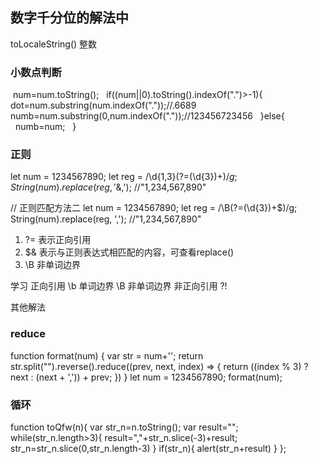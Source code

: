 ## 数字千分位的解法中

toLocaleString() 整数

### 小数点判断
 num=num.toString();
  if((num||0).toString().indexOf(".")>-1){
  		dot=num.substring(num.indexOf("."));//.6689
  		numb=num.substring(0,num.indexOf("."));//123456723456
  }else{
	  numb=num;
  }


### 正则
let num = 1234567890;
let reg = /\d{1,3}(?=(\d{3})+$)/g;   
String(num).replace(reg, '$&,'); //"1,234,567,890"

// 正则匹配方法二
let num = 1234567890;
let reg = /\B(?=(\d{3})+$)/g;   
String(num).replace(reg, ','); //"1,234,567,890"


1. ?= 表示正向引用
2. $& 表示与正则表达式相匹配的内容，可查看replace()
3. \B 非单词边界


学习 正向引用  \b 单词边界  \B 非单词边界   非正向引用  ?!

其他解法

### reduce
function format(num) {
  var str = num+'';
  return str.split("").reverse().reduce((prev, next, index) => {
    return ((index % 3) ? next : (next + ',')) + prev;
  })
}
let num = 1234567890; 
format(num); 

### 循环
function toQfw(n){
  var str_n=n.toString();
  var result="";
  while(str_n.length>3){
    result=","+str_n.slice(-3)+result;
    str_n=str_n.slice(0,str_n.length-3)
  }
  if(str_n){
    alert(str_n+result)
  }
};
